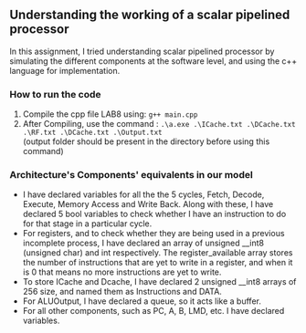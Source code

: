 ## Understanding the working of a scalar pipelined processor 
In this assignment, I tried understanding scalar pipelined processor by simulating the different components at the software level, and using the c++ language for implementation.
### How to run the code
 1. Compile the cpp file LAB8 using:
           `g++ main.cpp`
 2. After Compiling, use the command : `.\a.exe .\ICache.txt .\DCache.txt .\RF.txt .\DCache.txt .\Output.txt` <br>
     (output folder should be present in the directory before using this command)
 
### Architecture's Components' equivalents in our model
* I have declared variables for all the the 5 cycles, Fetch, Decode, Execute, Memory Access and Write Back. Along with these, I have declared 5 bool variables to check whether I have an instruction to do for that stage in a particular cycle.
* For registers, and to check whether they are being used in a previous incomplete process, I have declared an array of unsigned __int8 (unsigned char) and int respectively. The register_available array stores the number of instructions that are yet to write in a register, and when it is 0 that means no more instructions are yet to write. 
* To store ICache and Dcache, I have declared 2 unsigned __int8 arrays of 256 size, and named them as Instructions and DATA.
* For ALUOutput, I have declared a queue, so it acts like a buffer.
* For all other components, such as PC, A, B, LMD, etc. I have declared variables.

